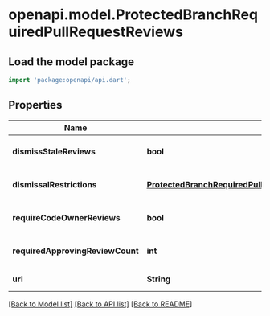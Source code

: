 # openapi.model.ProtectedBranchRequiredPullRequestReviews

## Load the model package
```dart
import 'package:openapi/api.dart';
```

## Properties
Name | Type | Description | Notes
------------ | ------------- | ------------- | -------------
**dismissStaleReviews** | **bool** |  | [optional] [default to null]
**dismissalRestrictions** | [**ProtectedBranchRequiredPullRequestReviewsDismissalRestrictions**](ProtectedBranchRequiredPullRequestReviewsDismissalRestrictions.md) |  | [optional] [default to null]
**requireCodeOwnerReviews** | **bool** |  | [optional] [default to null]
**requiredApprovingReviewCount** | **int** |  | [optional] [default to null]
**url** | **String** |  | [default to null]

[[Back to Model list]](../README.md#documentation-for-models) [[Back to API list]](../README.md#documentation-for-api-endpoints) [[Back to README]](../README.md)


